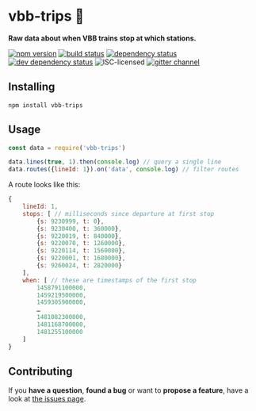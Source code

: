 # vbb-trips 🚏

**Raw data about when VBB trains stop at which stations.**

[![npm version](https://img.shields.io/npm/v/vbb-trips.svg)](https://www.npmjs.com/package/vbb-trips)
[![build status](https://img.shields.io/travis/derhuerst/vbb-trips.svg)](https://travis-ci.org/derhuerst/vbb-trips)
[![dependency status](https://img.shields.io/david/derhuerst/vbb-trips.svg)](https://david-dm.org/derhuerst/vbb-trips)
[![dev dependency status](https://img.shields.io/david/dev/derhuerst/vbb-trips.svg)](https://david-dm.org/derhuerst/vbb-trips#info=devDependencies)
![ISC-licensed](https://img.shields.io/github/license/derhuerst/vbb-trips.svg)
[![gitter channel](https://badges.gitter.im/derhuerst/vbb-rest.svg)](https://gitter.im/derhuerst/vbb-rest)


## Installing

```shell
npm install vbb-trips
```


## Usage

```js
const data = require('vbb-trips')

data.lines(true, 1).then(console.log) // query a single line
data.routes({lineId: 1}).on('data', console.log) // filter routes
```

A route looks like this:

```js
{
	lineId: 1,
	stops: [ // milliseconds since departure at first stop
		{s: 9230999, t: 0},
		{s: 9230400, t: 360000},
		{s: 9220019, t: 840000},
		{s: 9220070, t: 1260000},
		{s: 9220114, t: 1560000},
		{s: 9220001, t: 1680000},
		{s: 9260024, t: 2820000}
	],
	when: [ // these are timestamps of the first stop
		1458791100000,
		1459219500000,
		1459305900000,
		…
		1481082300000,
		1481168700000,
		1481255100000
	]
}
```


## Contributing

If you **have a question**, **found a bug** or want to **propose a feature**, have a look at [the issues page](https://github.com/derhuerst/vbb-trips/issues).
